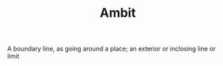 ---
title: Ambit
letter: A
permalink: "/definitions/bld-ambit.html"
body: A boundary line, as going around a place; an exterior or inclosing line or limit
published_at: '2018-07-07'
source: Black's Law Dictionary 2nd Ed (1910)
layout: post
---